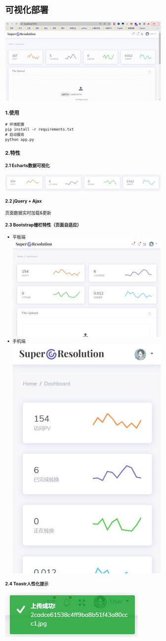 # 可视化部署
![](../screenshot/demo.gif)
### 1.使用
```shell
# 环境配置
pip install -r requirements.txt
# 启动服务
python app.py
```
### 2.特性
#### 2.1 Echarts数据可视化
![](../screenshot/echarts.jpg)

#### 2.2 jQuery + Ajax
页面数据实时加载&更新

#### 2.3 Bootstrap栅栏特性（页面自适应）
- 平板端  
![](../screenshot/lg.jpg)
- 手机端  
![](../screenshot/sm.jpg)

#### 2.4 Toastr人性化提示
![](../screenshot/toastr.jpg)
